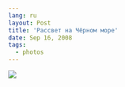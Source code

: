 ```yaml
---
lang: ru
layout: Post
title: 'Рассвет на Чёрном море'
date: Sep 16, 2008
tags:
  - photos
---
```


![](/images/blog/2008-09-09-5D-7595-Artem-Sapegin.jpg)
